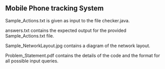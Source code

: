 ## Mobile Phone tracking System

Sample_Actions.txt is given as input to the file checker.java.

answers.txt contains the expected output for the provided Sample_Actions.txt file.

Sample_NetworkLayout.jpg contains a diagram of the network layout.

Problem_Statement.pdf contains the details of the code and the format for all possible input queries.
